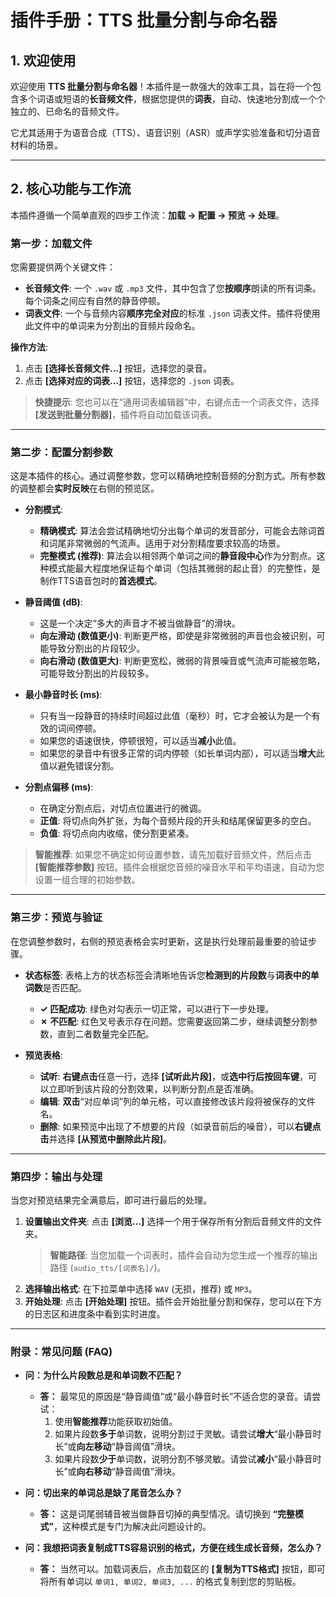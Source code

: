 # 插件手册：TTS 批量分割与命名器

## 1. 欢迎使用

欢迎使用 **TTS 批量分割与命名器**！本插件是一款强大的效率工具，旨在将一个包含多个词语或短语的**长音频文件**，根据您提供的**词表**，自动、快速地分割成一个个独立的、已命名的音频文件。

它尤其适用于为语音合成（TTS）、语音识别（ASR）或声学实验准备和切分语音材料的场景。

---

## 2. 核心功能与工作流

本插件遵循一个简单直观的四步工作流：**加载 -> 配置 -> 预览 -> 处理**。

### 第一步：加载文件

您需要提供两个关键文件：

-   **长音频文件**: 一个 `.wav` 或 `.mp3` 文件，其中包含了您**按顺序**朗读的所有词条。每个词条之间应有自然的静音停顿。
-   **词表文件**: 一个与音频内容**顺序完全对应**的标准 `.json` 词表文件。插件将使用此文件中的单词来为分割出的音频片段命名。

**操作方法**:
1.  点击 **[选择长音频文件...]** 按钮，选择您的录音。
2.  点击 **[选择对应的词表...]** 按钮，选择您的 `.json` 词表。

> **快捷提示**: 您也可以在“通用词表编辑器”中，右键点击一个词表文件，选择 **[发送到批量分割器]**，插件将自动加载该词表。

---

### 第二步：配置分割参数

这是本插件的核心。通过调整参数，您可以精确地控制音频的分割方式。所有参数的调整都会**实时反映**在右侧的预览区。

-   **分割模式**:
    -   **精确模式**: 算法会尝试精确地切分出每个单词的发音部分，可能会去除词首和词尾非常微弱的气流声。适用于对分割精度要求较高的场景。
    -   **完整模式 (推荐)**: 算法会以相邻两个单词之间的**静音段中心**作为分割点。这种模式能最大程度地保证每个单词（包括其微弱的起止音）的完整性，是制作TTS语音包时的**首选模式**。

-   **静音阈值 (dB)**:
    -   这是一个决定“多大的声音才不被当做静音”的滑块。
    -   **向左滑动 (数值更小)**: 判断更严格，即使是非常微弱的声音也会被识别，可能导致分割出的片段较少。
    -   **向右滑动 (数值更大)**: 判断更宽松，微弱的背景噪音或气流声可能被忽略，可能导致分割出的片段较多。

-   **最小静音时长 (ms)**:
    -   只有当一段静音的持续时间超过此值（毫秒）时，它才会被认为是一个有效的词间停顿。
    -   如果您的语速很快，停顿很短，可以适当**减小**此值。
    -   如果您的录音中有很多正常的词内停顿（如长单词内部），可以适当**增大**此值以避免错误分割。

-   **分割点偏移 (ms)**:
    -   在确定分割点后，对切点位置进行的微调。
    -   **正值**: 将切点向外扩张，为每个音频片段的开头和结尾保留更多的空白。
    -   **负值**: 将切点向内收缩，使分割更紧凑。

> **智能推荐**: 如果您不确定如何设置参数，请先加载好音频文件，然后点击 **[智能推荐参数]** 按钮。插件会根据您音频的噪音水平和平均语速，自动为您设置一组合理的初始参数。

---

### 第三步：预览与验证

在您调整参数时，右侧的预览表格会实时更新，这是执行处理前最重要的验证步骤。

-   **状态标签**: 表格上方的状态标签会清晰地告诉您**检测到的片段数**与**词表中的单词数**是否匹配。
    -   **✓ 匹配成功**: 绿色对勾表示一切正常，可以进行下一步处理。
    -   **✗ 不匹配**: 红色叉号表示存在问题。您需要返回第二步，继续调整分割参数，直到二者数量完全匹配。

-   **预览表格**:
    -   **试听**: **右键点击**任意一行，选择 **[试听此片段]**，或**选中行后按回车键**，可以立即听到该片段的分割效果，以判断分割点是否准确。
    -   **编辑**: **双击**“对应单词”列的单元格，可以直接修改该片段将被保存的文件名。
    -   **删除**: 如果预览中出现了不想要的片段（如录音前后的噪音），可以**右键点击**并选择 **[从预览中删除此片段]**。

---

### 第四步：输出与处理

当您对预览结果完全满意后，即可进行最后的处理。

1.  **设置输出文件夹**: 点击 **[浏览...]** 选择一个用于保存所有分割后音频文件的文件夹。
    > **智能路径**: 当您加载一个词表时，插件会自动为您生成一个推荐的输出路径 (`audio_tts/[词表名]/`)。
2.  **选择输出格式**: 在下拉菜单中选择 `WAV` (无损，推荐) 或 `MP3`。
3.  **开始处理**: 点击 **[开始处理]** 按钮。插件会开始批量分割和保存，您可以在下方的日志区和进度条中看到实时进度。

---

### 附录：常见问题 (FAQ)

-   **问：为什么片段数总是和单词数不匹配？**
    -   **答：** 最常见的原因是“静音阈值”或“最小静音时长”不适合您的录音。请尝试：
        1.  使用**智能推荐**功能获取初始值。
        2.  如果片段数**多于**单词数，说明分割过于灵敏。请尝试**增大**“最小静音时长”或**向左移动**“静音阈值”滑块。
        3.  如果片段数**少于**单词数，说明分割不够灵敏。请尝试**减小**“最小静音时长”或**向右移动**“静音阈值”滑块。

-   **问：切出来的单词总是缺了尾音怎么办？**
    -   **答：** 这是词尾弱辅音被当做静音切掉的典型情况。请切换到 **“完整模式”**，这种模式是专门为解决此问题设计的。

-   **问：我想把词表复制成TTS容易识别的格式，方便在线生成长音频，怎么办？**
    *   **答：** 当然可以。加载词表后，点击加载区的 **[复制为TTS格式]** 按钮，即可将所有单词以 `单词1, 单词2, 单词3, ...` 的格式复制到您的剪贴板。